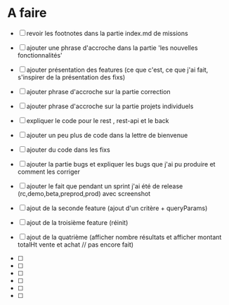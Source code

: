 # A faire

- [ ] revoir les footnotes dans la partie index.md de missions
- [ ] ajouter une phrase d'accroche dans la partie 'les nouvelles fonctionnalités'
- [ ] ajouter présentation des features (ce que c'est, ce que j'ai fait, s'inspirer de la présentation des fixs)
- [ ] ajouter phrase d'accroche sur la partie correction
- [ ] ajouter phrase d'accroche sur la partie projets individuels 
- [ ] expliquer le code pour le rest , rest-api et le back 

- [ ] ajouter un peu plus de code dans la lettre de bienvenue
- [ ] ajouter du code dans les fixs
- [ ] ajouter la partie bugs et expliquer les bugs que j'ai pu produire et comment les corriger 
- [ ] ajouter le fait que pendant un sprint j'ai été de release (rc,demo,beta,preprod,prod) avec screenshot
- [ ] ajout de la seconde feature (ajout d'un critère + queryParams)
- [ ] ajout de la troisième feature (réinit)
- [ ] ajout de la quatrième (afficher nombre résultats et afficher montant totalHt vente et achat // pas encore fait)

- [ ]
- [ ]
- [ ]
- [ ]
- [ ]
- [ ]